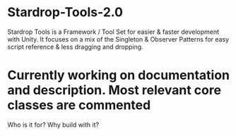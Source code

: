 # Stardrop-Tools-2.0
Stardrop Tools is a Framework / Tool Set for easier & faster development with Unity.
It focuses on a mix of the Singleton & Observer Patterns for easy script reference & less dragging and dropping.

# Currently working on documentation and description. Most relevant core classes are commented

Who is it for?
Why build with it?
